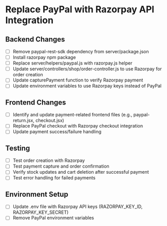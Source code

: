 # Replace PayPal with Razorpay API Integration

## Backend Changes
- [ ] Remove paypal-rest-sdk dependency from server/package.json
- [ ] Install razorpay npm package
- [ ] Replace server/helpers/paypal.js with razorpay.js helper
- [ ] Update server/controllers/shop/order-controller.js to use Razorpay for order creation
- [ ] Update capturePayment function to verify Razorpay payment
- [ ] Update environment variables to use Razorpay keys instead of PayPal

## Frontend Changes
- [ ] Identify and update payment-related frontend files (e.g., paypal-return.jsx, checkout.jsx)
- [ ] Replace PayPal checkout with Razorpay checkout integration
- [ ] Update payment success/failure handling

## Testing
- [ ] Test order creation with Razorpay
- [ ] Test payment capture and order confirmation
- [ ] Verify stock updates and cart deletion after successful payment
- [ ] Test error handling for failed payments

## Environment Setup
- [ ] Update .env file with Razorpay API keys (RAZORPAY_KEY_ID, RAZORPAY_KEY_SECRET)
- [ ] Remove PayPal environment variables
